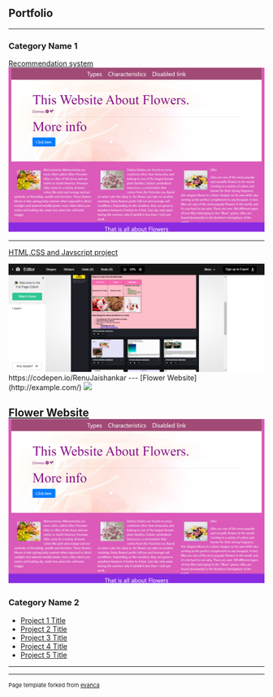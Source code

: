 ## Portfolio

---

### Category Name 1 

[Recommendation system](/sample_page.md)
<img src="images/flower.png"/>

---
[HTML,CSS and Javscript project](https://codepen.io/RenuJaishankar)
<!-- [HTML,CSS and Javscript project](/pdf/sample_presentation.pdf) -->
<img src="images/codepen_project.png"/>
https://codepen.io/RenuJaishankar
---
[Flower Website](http://example.com/)
<img src="images/dummy_thumbnail.jpg?raw=true"/>

[Flower Website](https://renujaishankar.github.io/Feb7thhostedRepo/)
<img src="images/flower.png"/>
---

### Category Name 2

- [Project 1 Title](http://example.com/)
- [Project 2 Title](http://example.com/)
- [Project 3 Title](http://example.com/)
- [Project 4 Title](http://example.com/)
- [Project 5 Title](http://example.com/)

---




---
<p style="font-size:11px">Page template forked from <a href="https://github.com/evanca/quick-portfolio">evanca</a></p>
<!-- Remove above link if you don't want to attibute -->

